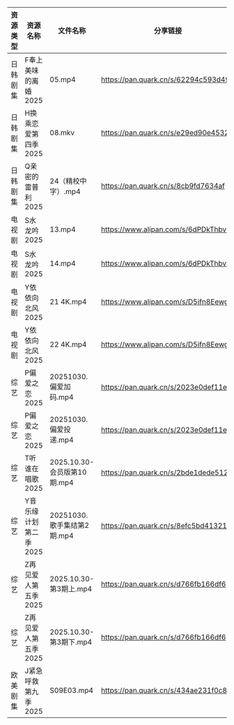 | 资源类型 | 资源名称          | 文件名称                   | 分享链接                                 | 更新时间                |
| ---- | ------------- | ---------------------- | ------------------------------------ | ------------------- |
| 日韩剧集 | F奉上美味的离婚2025  | 05.mp4                 | https://pan.quark.cn/s/62294c593d49  | 2025-10-30 13:19:04 |
| 日韩剧集 | H换乘恋爱第四季2025  | 08.mkv                 | https://pan.quark.cn/s/e29ed90e4532  | 2025-10-30 13:19:47 |
| 日韩剧集 | Q亲密的雷普利2025   | 24（精校中字）.mp4           | https://pan.quark.cn/s/8cb9fd7634af  | 2025-10-30 13:22:40 |
| 电视剧  | S水龙吟2025      | 13.mp4                 | https://www.alipan.com/s/6dPDkThbv1x | 2025-10-30 10:03:36 |
| 电视剧  | S水龙吟2025      | 14.mp4                 | https://www.alipan.com/s/6dPDkThbv1x | 2025-10-30 10:03:35 |
| 电视剧  | Y依依向北风2025    | 21 4K.mp4              | https://www.alipan.com/s/D5ifn8EewgV | 2025-10-30 10:04:04 |
| 电视剧  | Y依依向北风2025    | 22 4K.mp4              | https://www.alipan.com/s/D5ifn8EewgV | 2025-10-30 10:04:04 |
| 综艺   | P偏爱之恋2025     | 20251030.偏爱加码.mp4      | https://pan.quark.cn/s/2023e0def11e  | 2025-10-30 13:29:45 |
| 综艺   | P偏爱之恋2025     | 20251030.偏爱投递.mp4      | https://pan.quark.cn/s/2023e0def11e  | 2025-10-30 13:29:49 |
| 综艺   | T听谁在唱歌2025    | 2025.10.30-会员版第10期.mp4 | https://pan.quark.cn/s/2bde1dede512  | 2025-10-30 16:30:25 |
| 综艺   | Y音乐缘计划第二季2025 | 20251030.歌手集结第2期.mp4   | https://pan.quark.cn/s/8efc5bd41321  | 2025-10-30 13:32:29 |
| 综艺   | Z再见爱人第五季2025  | 2025.10.30-第3期上.mp4    | https://pan.quark.cn/s/d766fb166df6  | 2025-10-30 13:32:58 |
| 综艺   | Z再见爱人第五季2025  | 2025.10.30-第3期下.mp4    | https://pan.quark.cn/s/d766fb166df6  | 2025-10-30 13:32:55 |
| 欧美剧集 | J紧急呼救第九季2025  | S09E03.mp4             | https://pan.quark.cn/s/434ae231f0c8  | 2025-10-30 10:20:17 |
